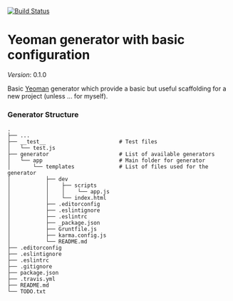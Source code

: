 [![Build Status](https://travis-ci.org/JuanMaRuiz/basic-project-yeoman-generator.svg?branch=master)](https://travis-ci.org/JuanMaRuiz/basic-project-yeoman-generator)

# Yeoman generator with basic configuration #

*Version*: 0.1.0

Basic [Yeoman](http://yeoman.io/) generator which provide a basic but useful scaffolding for a new project (unless ... for myself).

### Generator Structure ###

```
.
├── ...
├── __test__                       # Test files
│   └── test.js
├── generator                      # List of available generators
│   └── app                        # Main folder for generator
│       └── templates              # List of files used for the generator
│           ├── dev
│           │    ├── scripts
│           │    │    └── app.js
│           │    └── index.html
│           ├── .editorconfig
│           ├── .eslintignore
│           ├── .eslintrc
│           ├── _package.json
│           ├── Gruntfile.js
│           ├── karma.config.js
│           └── README.md
├── .editorconfig
├── .eslintignore
├── .eslintrc
├── .gitignore
├── package.json
├── .travis.yml
├── README.md
└── TODO.txt
```

